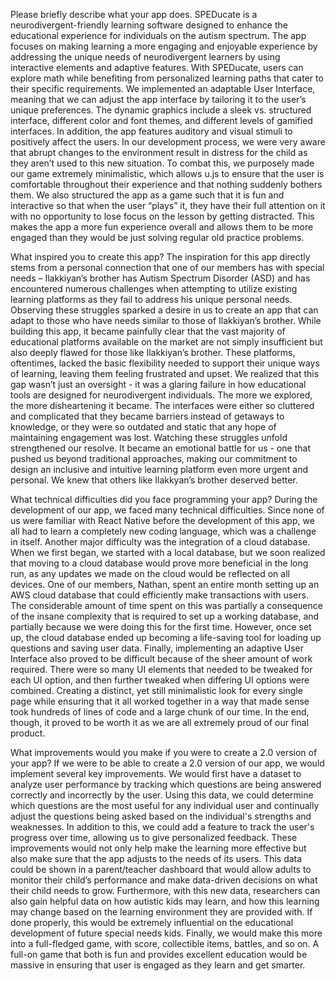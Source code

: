 Please briefly describe what your app does.
SPEDucate is a neurodivergent-friendly learning software designed to enhance the educational experience for individuals on the autism spectrum. The app focuses on making learning a more engaging and enjoyable experience by addressing the unique needs of neurodivergent learners by using interactive elements and adaptive features. With SPEDucate, users can explore math while benefiting from personalized learning paths that cater to their specific requirements. 
We implemented an adaptable User Interface, meaning that we can adjust the app interface by tailoring it to the user’s unique preferences. The dynamic graphics include a sleek vs. structured interface, different color and font themes, and different levels of gamified interfaces. In addition, the app features auditory and visual stimuli to positively affect the users. In our development process, we were very aware that abrupt changes to the environment result in distress for the child as they aren’t used to this new situation. To combat this, we purposely made our game extremely minimalistic, which allows u.js to ensure that the user is comfortable throughout their experience and that nothing suddenly bothers them. 
We also structured the app as a game such that it is fun and interactive so that when the user “plays” it, they have their full attention on it with no opportunity to lose focus on the lesson by getting distracted. This makes the app a more fun experience overall and allows them to be more engaged than they would be just solving regular old practice problems.

What inspired you to create this app? 
The inspiration for this app directly stems from a personal connection that one of our members has with special needs – Ilakkiyan’s brother has Autism Spectrum Disorder (ASD) and has encountered numerous challenges when attempting to utilize existing learning platforms as they fail to address his unique personal needs. Observing these struggles sparked a desire in us to create an app that can adapt to those who have needs similar to those of Ilakkiyan’s brother. While building this app, it became painfully clear that the vast majority of educational platforms available on the market are not simply insufficient but also deeply flawed for those like Ilakkiyan’s brother. These platforms, oftentimes, lacked the basic flexibility needed to support their unique ways of learning, leaving them feeling frustrated and upset. We realized that this gap wasn’t just an oversight - it was a glaring failure in how educational tools are designed for neurodivergent individuals. 
The more we explored, the more disheartening it became. The interfaces were either so cluttered and complicated that they became barriers instead of getaways to knowledge, or they were so outdated and static that any hope of maintaining engagement was lost. Watching these struggles unfold strengthened our resolve. It became an emotional battle for us - one that pushed us beyond traditional approaches, making our commitment to design an inclusive and intuitive learning platform even more urgent and personal. We knew that others like Ilakkyan’s brother deserved better. 

What technical difficulties did you face programming your app?
During the development of our app, we faced many technical difficulties. Since none of us were familiar with React Native before the development of this app, we all had to learn a completely new coding language, which was a challenge in itself. 
Another major difficulty was the integration of a cloud database. When we first began, we started with a local database, but we soon realized that moving to a cloud database would prove more beneficial in the long run, as any updates we made on the cloud would be reflected on all devices. One of our members, Nathan, spent an entire month setting up an AWS cloud database that could efficiently make transactions with users. The considerable amount of time spent on this was partially a consequence of the insane complexity that is required to set up a working database, and partially because we were doing this for the first time. However, once set up, the cloud database ended up becoming a life-saving tool for loading up questions and saving user data. 
Finally, implementing an adaptive User Interface also proved to be difficult because of the sheer amount of work required. There were so many UI elements that needed to be tweaked for each UI option, and then further tweaked when differing UI options were combined. Creating a distinct, yet still minimalistic look for every single page while ensuring that it all worked together in a way that made sense took hundreds of lines of code and a large chunk of our time. In the end, though, it proved to be worth it as we are all extremely proud of our final product.

What improvements would you make if you were to create a 2.0 version of your app?
If we were to be able to create a 2.0 version of our app, we would implement several key improvements. We would first have a dataset to analyze user performance by tracking which questions are being answered correctly and incorrectly by the user. Using this data, we could determine which questions are the most useful for any individual user and continually adjust the questions being asked based on the individual's strengths and weaknesses.
In addition to this, we could add a feature to track the user's progress over time, allowing us to give personalized feedback. These improvements would not only help make the learning more effective but also make sure that the app adjusts to the needs of its users. This data could be shown in a parent/teacher dashboard that would allow adults to monitor their child’s performance and make data-driven decisions on what their child needs to grow. Furthermore, with this new data, researchers can also gain helpful data on how autistic kids may learn, and how this learning may change based on the learning environment they are provided with. If done properly, this would be extremely influential on the educational development of future special needs kids. 
Finally, we would make this more into a full-fledged game, with score, collectible items, battles, and so on. A full-on game that both is fun and provides excellent education would be massive in ensuring that user is engaged as they learn and get smarter. 
